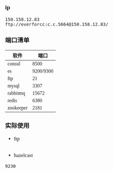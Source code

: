 <span  style="font-family: Simsun,serif; font-size: 17px; ">

### ip

~~~
150.158.12.83
ftp://everforcc:c.c.5664@150.158.12.83/
~~~


### 端口清单

| 软件     | 端口      |
|--------------|---------------|
|consul | 8500 |
|es    |   9200/9300 |
|ftp    |    21 |
|mysql |    3307 |
|rabbitmq | 15672 |
|redis    | 6380 |
|zookeeper    | 2181 |

### 实际使用

- ftp
~~~

~~~
- hazelcast
~~~
9230
~~~

</span>